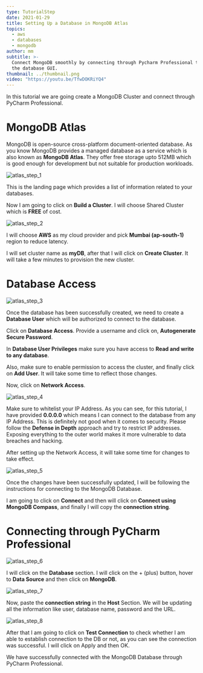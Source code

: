 ```yaml
---
type: TutorialStep
date: 2021-01-29
title: Setting Up a Database in MongoDB Atlas
topics:
  - aws
  - databases
  - mongodb
author: mm
subtitle: >-
  Connect MongoDB smoothly by connecting through Pycharm Professional to explore
  the database GUI.
thumbnail: ../thumbnail.png
video: "https://youtu.be/TfwDOKRiYQ4"
---
```


In this tutorial we are going create a MongoDB Cluster and connect through PyCharm Professional.

# MongoDB Atlas

MongoDB is open-source cross-platform document-oriented database. As you know MongoDB provides a managed database as a service which is also known as **MongoDB Atlas**. They offer free storage upto 512MB which is good enough for development but not suitable for
production workloads.

![atlas_step_1](steps/step1.png)

This is the landing page which provides a list of information related to your databases.

Now I am going to click on **Build a Cluster**. I will choose Shared Cluster which is **FREE** of cost.

![atlas_step_2](steps/step2.png)

I will choose **AWS** as my cloud provider and pick **Mumbai (ap-south-1)** region to reduce latency.

I will set cluster name as **myDB**, after that I will click on **Create Cluster**.
It will take a few minutes to provision the new cluster.

# Database Access

![atlas_step_3](steps/step3.png)

Once the database has been successfully created, we need to create a **Database User** which will be authorized to connect to the database.

Click on **Database Access**. Provide a username and click on, **Autogenerate Secure Password**.

In **Database User Privileges** make sure you have access to **Read and write to any database**.

Also, make sure to enable permission to access the cluster, and finally click on **Add User**. It will take some time to reflect those changes.

Now, click on **Network Access**.

![atlas_step_4](steps/step4.png)

Make sure to whitelist your IP Address. As you can see, for this tutorial, I have provided **0.0.0.0** which means I can connect to the database from
any IP Address. This is definitely not good when it comes to security. Please follow the **Defense in Depth** approach and try to restrict IP addresses.
Exposing everything to the outer world makes it more vulnerable to data breaches and hacking.

After setting up the Network Access, it will take some time for changes to take effect.

![atlas_step_5](steps/step5.png)

Once the changes have been successfully updated, I will be following the instructions
for connecting to the MongoDB Database.

I am going to click on **Connect** and then will click on **Connect using MongoDB Compass**,
and finally I will copy the **connection string**.

# Connecting through PyCharm Professional

![atlas_step_6](steps/step6.png)

I will click on the **Database** section. I will click on the + (plus) button, hover to **Data Source** and then click on **MongoDB**.

![atlas_step_7](steps/step7.png)

Now, paste the **connection string** in the **Host** Section.
We will be updating all the information like user, database name, password and the URL.

![atlas_step_8](steps/step8.png)

After that I am going to click on **Test Connection** to check whether I am able to establish connection to the DB or not, as you can see the connection was successful. I will click on Apply and then OK.

We have successfully connected with the MongoDB Database through PyCharm Professional.

